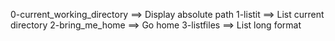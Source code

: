 0-current_working_directory ==> Display absolute path
1-listit ==> List current directory
2-bring_me_home ==> Go home
3-listfiles ==> List long format
